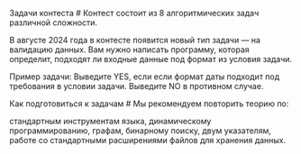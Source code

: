 Задачи контеста #
Контест состоит из 8 алгоритмических задач различной сложности.

В августе 2024 года в контесте появится новый тип задачи — на валидацию данных. Вам нужно написать программу, которая определит, подходят ли входные данные под формат из условия задачи.

Пример задачи:
Выведите YES, если если формат даты подходит под требования в условии задачи. Выведите NO в противном случае.

Как подготовиться к задачам #
Мы рекомендуем повторить теорию по:

стандартным инструментам языка,
динамическому программированию,
графам,
бинарному поиску,
двум указателям,
работе со стандартными расширениями файлов для хранения данных.